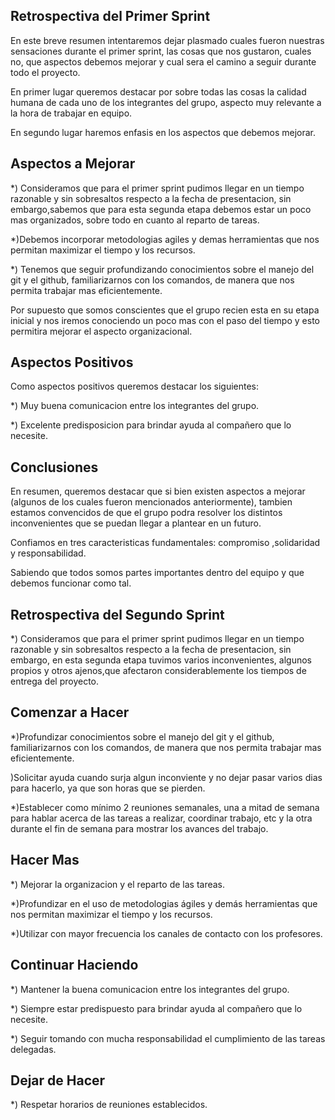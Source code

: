 
##       Retrospectiva del Primer Sprint
    
En este breve resumen intentaremos dejar plasmado cuales fueron nuestras sensaciones durante el primer sprint, las cosas que nos gustaron, cuales no, que aspectos debemos mejorar y cual sera el camino a seguir durante todo el proyecto.

En primer lugar queremos destacar por sobre todas las cosas la calidad humana de cada uno de los integrantes del grupo, aspecto muy relevante a la hora de trabajar en equipo.

En segundo lugar haremos enfasis en los aspectos que debemos mejorar.
## Aspectos a Mejorar

*) Consideramos que para el primer sprint pudimos llegar en un tiempo razonable y sin sobresaltos respecto a la fecha de presentacion, sin embargo,sabemos que para esta segunda etapa debemos estar un poco mas organizados, sobre todo en cuanto al reparto de tareas.

*)Debemos incorporar metodologias agiles y demas herramientas que nos permitan maximizar el tiempo y los recursos.

*) Tenemos que seguir profundizando conocimientos sobre el manejo del git y el github, familiarizarnos con los comandos, de manera que nos permita trabajar mas eficientemente.

Por supuesto que somos conscientes que el grupo recien esta en su etapa inicial y nos iremos conociendo un poco mas con el paso del tiempo y esto permitira mejorar el aspecto organizacional.
## Aspectos Positivos

Como aspectos positivos queremos destacar los siguientes:

*) Muy buena comunicacion entre los integrantes del grupo.

*) Excelente predisposicion para brindar ayuda al compañero que lo necesite.

## Conclusiones

En resumen, queremos destacar que si bien existen aspectos a mejorar (algunos de los cuales fueron mencionados anteriormente), tambien estamos convencidos de que el grupo podra resolver los distintos inconvenientes que se puedan llegar a plantear en un futuro.

Confiamos en tres caracteristicas fundamentales: compromiso ,solidaridad y responsabilidad.
 
Sabiendo que todos somos partes importantes dentro del equipo y que debemos funcionar como tal.

## Retrospectiva del Segundo Sprint

*) Consideramos que para el primer sprint pudimos llegar en un tiempo razonable y sin sobresaltos respecto a la fecha de presentacion, sin embargo, en esta segunda etapa tuvimos varios inconvenientes, algunos propios y otros ajenos,que afectaron considerablemente los tiempos de entrega del proyecto.
## Comenzar a Hacer

*)Profundizar conocimientos sobre el manejo del git y el github, familiarizarnos con los comandos, de manera que nos permita trabajar mas eficientemente.

)Solicitar ayuda cuando surja algun inconviente y no dejar pasar varios dias para hacerlo, ya que son horas que se pierden.

*)Establecer como mínimo 2 reuniones semanales, una a mitad de semana para hablar acerca de las tareas a realizar, coordinar trabajo, etc  y la otra durante el fin de semana para mostrar los avances del trabajo.
## Hacer Mas

*) Mejorar la organizacion y el reparto de las tareas.

*)Profundizar en el uso de metodologias ágiles y demás herramientas que nos permitan maximizar el tiempo y los recursos.

*)Utilizar con mayor frecuencia los canales de contacto con los profesores.
## Continuar Haciendo



*) Mantener la buena comunicacion entre los integrantes del grupo.

*) Siempre estar predispuesto para brindar ayuda al compañero que lo necesite.

*) Seguir tomando con mucha responsabilidad el cumplimiento de las tareas delegadas.


## Dejar de Hacer

*) Respetar horarios de reuniones establecidos.